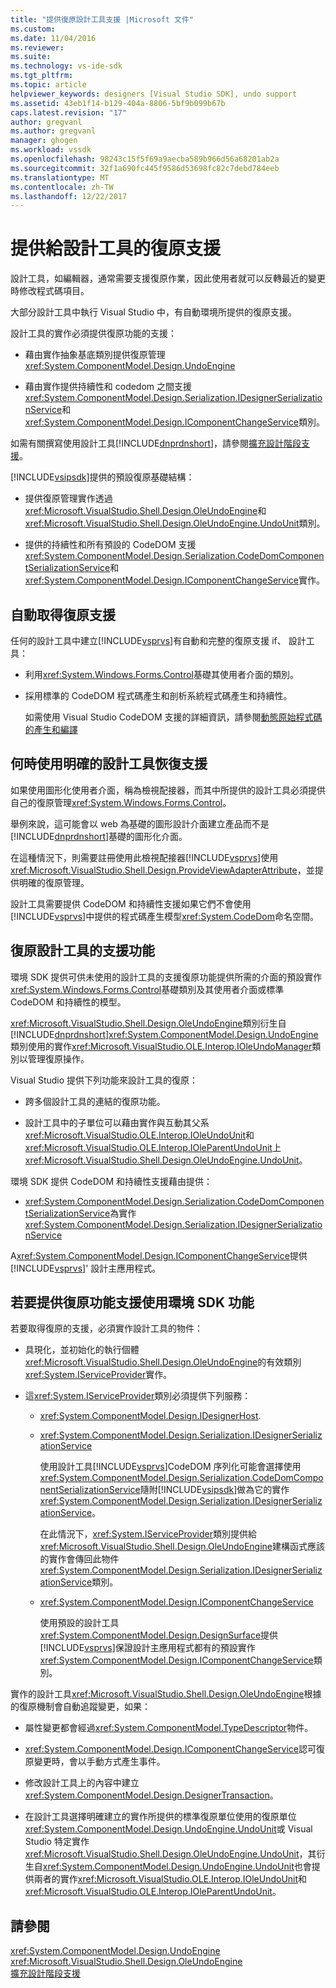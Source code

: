 ```yaml
---
title: "提供復原設計工具支援 |Microsoft 文件"
ms.custom: 
ms.date: 11/04/2016
ms.reviewer: 
ms.suite: 
ms.technology: vs-ide-sdk
ms.tgt_pltfrm: 
ms.topic: article
helpviewer_keywords: designers [Visual Studio SDK], undo support
ms.assetid: 43eb1f14-b129-404a-8806-5bf9b099b67b
caps.latest.revision: "17"
author: gregvanl
ms.author: gregvanl
manager: ghogen
ms.workload: vssdk
ms.openlocfilehash: 98243c15f5f69a9aecba589b966d56a68201ab2a
ms.sourcegitcommit: 32f1a690fc445f9586d53698fc82c7debd784eeb
ms.translationtype: MT
ms.contentlocale: zh-TW
ms.lasthandoff: 12/22/2017
---
```

# <a name="supplying-undo-support-to-designers"></a>提供給設計工具的復原支援
設計工具，如編輯器，通常需要支援復原作業，因此使用者就可以反轉最近的變更時修改程式碼項目。  
  
 大部分設計工具中執行 Visual Studio 中，有自動環境所提供的復原支援。  
  
 設計工具的實作必須提供復原功能的支援：  
  
-   藉由實作抽象基底類別提供復原管理<xref:System.ComponentModel.Design.UndoEngine>  
  
-   藉由實作提供持續性和 codedom 之間支援<xref:System.ComponentModel.Design.Serialization.IDesignerSerializationService>和<xref:System.ComponentModel.Design.IComponentChangeService>類別。  
  
 如需有關撰寫使用設計工具[!INCLUDE[dnprdnshort](../code-quality/includes/dnprdnshort_md.md)]，請參閱[擴充設計階段支援](http://msdn.microsoft.com/Library/d6ac8a6a-42fd-4bc8-bf33-b212811297e2)。  
  
 [!INCLUDE[vsipsdk](../extensibility/includes/vsipsdk_md.md)]提供的預設復原基礎結構：  
  
-   提供復原管理實作透過<xref:Microsoft.VisualStudio.Shell.Design.OleUndoEngine>和<xref:Microsoft.VisualStudio.Shell.Design.OleUndoEngine.UndoUnit>類別。  
  
-   提供的持續性和所有預設的 CodeDOM 支援<xref:System.ComponentModel.Design.Serialization.CodeDomComponentSerializationService>和<xref:System.ComponentModel.Design.IComponentChangeService>實作。  
  
## <a name="obtaining-undo-support-automatically"></a>自動取得復原支援  
 任何的設計工具中建立[!INCLUDE[vsprvs](../code-quality/includes/vsprvs_md.md)]有自動和完整的復原支援 if、 設計工具：  
  
-   利用<xref:System.Windows.Forms.Control>基礎其使用者介面的類別。  
  
-   採用標準的 CodeDOM 程式碼產生和剖析系統程式碼產生和持續性。  
  
     如需使用 Visual Studio CodeDOM 支援的詳細資訊，請參閱[動態原始程式碼的產生和編譯](/dotnet/framework/reflection-and-codedom/dynamic-source-code-generation-and-compilation)  
  
## <a name="when-to-use-explicit-designer-undo-support"></a>何時使用明確的設計工具恢復支援  
 如果使用圖形化使用者介面，稱為檢視配接器，而其中所提供的設計工具必須提供自己的復原管理<xref:System.Windows.Forms.Control>。  
  
 舉例來說，這可能會以 web 為基礎的圖形設計介面建立產品而不是[!INCLUDE[dnprdnshort](../code-quality/includes/dnprdnshort_md.md)]基礎的圖形化介面。  
  
 在這種情況下，則需要註冊使用此檢視配接器[!INCLUDE[vsprvs](../code-quality/includes/vsprvs_md.md)]使用<xref:Microsoft.VisualStudio.Shell.Design.ProvideViewAdapterAttribute>，並提供明確的復原管理。  
  
 設計工具需要提供 CodeDOM 和持續性支援如果它們不會使用[!INCLUDE[vsprvs](../code-quality/includes/vsprvs_md.md)]中提供的程式碼產生模型<xref:System.CodeDom>命名空間。  
  
## <a name="undo-support-features-of-the-designer"></a>復原設計工具的支援功能  
 環境 SDK 提供可供未使用的設計工具的支援復原功能提供所需的介面的預設實作<xref:System.Windows.Forms.Control>基礎類別及其使用者介面或標準 CodeDOM 和持續性的模型。  
  
 <xref:Microsoft.VisualStudio.Shell.Design.OleUndoEngine>類別衍生自[!INCLUDE[dnprdnshort](../code-quality/includes/dnprdnshort_md.md)]<xref:System.ComponentModel.Design.UndoEngine>類別使用的實作<xref:Microsoft.VisualStudio.OLE.Interop.IOleUndoManager>類別以管理復原操作。  
  
 Visual Studio 提供下列功能來設計工具的復原：  
  
-   跨多個設計工具的連結的復原功能。  
  
-   設計工具中的子單位可以藉由實作與互動其父系<xref:Microsoft.VisualStudio.OLE.Interop.IOleUndoUnit>和<xref:Microsoft.VisualStudio.OLE.Interop.IOleParentUndoUnit>上<xref:Microsoft.VisualStudio.Shell.Design.OleUndoEngine.UndoUnit>。  
  
 環境 SDK 提供 CodeDOM 和持續性支援藉由提供：  
  
-   <xref:System.ComponentModel.Design.Serialization.CodeDomComponentSerializationService>為實作<xref:System.ComponentModel.Design.Serialization.IDesignerSerializationService>  
  
 A<xref:System.ComponentModel.Design.IComponentChangeService>提供[!INCLUDE[vsprvs](../code-quality/includes/vsprvs_md.md)]' 設計主應用程式。  
  
## <a name="using-the-environment-sdk-features-to-supply-undo-support"></a>若要提供復原功能支援使用環境 SDK 功能  
 若要取得復原的支援，必須實作設計工具的物件：  
  
-   具現化，並初始化的執行個體<xref:Microsoft.VisualStudio.Shell.Design.OleUndoEngine>的有效類別<xref:System.IServiceProvider>實作。  
  
-   這<xref:System.IServiceProvider>類別必須提供下列服務：  
  
    -   <xref:System.ComponentModel.Design.IDesignerHost>.  
  
    -   <xref:System.ComponentModel.Design.Serialization.IDesignerSerializationService>  
  
         使用設計工具[!INCLUDE[vsprvs](../code-quality/includes/vsprvs_md.md)]CodeDOM 序列化可能會選擇使用<xref:System.ComponentModel.Design.Serialization.CodeDomComponentSerializationService>隨附[!INCLUDE[vsipsdk](../extensibility/includes/vsipsdk_md.md)]做為它的實作<xref:System.ComponentModel.Design.Serialization.IDesignerSerializationService>。  
  
         在此情況下，<xref:System.IServiceProvider>類別提供給<xref:Microsoft.VisualStudio.Shell.Design.OleUndoEngine>建構函式應該的實作會傳回此物件<xref:System.ComponentModel.Design.Serialization.IDesignerSerializationService>類別。  
  
    -   <xref:System.ComponentModel.Design.IComponentChangeService>  
  
         使用預設的設計工具<xref:System.ComponentModel.Design.DesignSurface>提供[!INCLUDE[vsprvs](../code-quality/includes/vsprvs_md.md)]保證設計主應用程式都有的預設實作<xref:System.ComponentModel.Design.IComponentChangeService>類別。  
  
 實作的設計工具<xref:Microsoft.VisualStudio.Shell.Design.OleUndoEngine>根據的復原機制會自動追蹤變更，如果：  
  
-   屬性變更都會經過<xref:System.ComponentModel.TypeDescriptor>物件。  
  
-   <xref:System.ComponentModel.Design.IComponentChangeService>認可復原變更時，會以手動方式產生事件。  
  
-   修改設計工具上的內容中建立<xref:System.ComponentModel.Design.DesignerTransaction>。  
  
-   在設計工具選擇明確建立的實作所提供的標準復原單位使用的復原單位<xref:System.ComponentModel.Design.UndoEngine.UndoUnit>或 Visual Studio 特定實作<xref:Microsoft.VisualStudio.Shell.Design.OleUndoEngine.UndoUnit>，其衍生自<xref:System.ComponentModel.Design.UndoEngine.UndoUnit>也會提供兩者的實作<xref:Microsoft.VisualStudio.OLE.Interop.IOleUndoUnit>和<xref:Microsoft.VisualStudio.OLE.Interop.IOleParentUndoUnit>。  
  
## <a name="see-also"></a>請參閱  
 <xref:System.ComponentModel.Design.UndoEngine>   
 <xref:Microsoft.VisualStudio.Shell.Design.OleUndoEngine>   
 [擴充設計階段支援](http://msdn.microsoft.com/Library/d6ac8a6a-42fd-4bc8-bf33-b212811297e2)